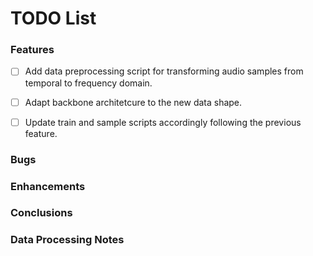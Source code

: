 # TODO List


### Features
- [ ] Add data preprocessing script for transforming audio samples from temporal to frequency domain.
- [ ] Adapt backbone architetcure to the new data shape. 
- [ ] Update train and sample scripts accordingly following the previous feature.


### Bugs


### Enhancements


### Conclusions


### Data Processing Notes

